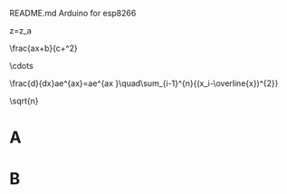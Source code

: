 README.md
Arduino for esp8266

z=z_a


\frac{ax+b}{c+^2}

\cdots



\frac{d}{dx}ae^{ax}=ae^{ax }\quad\sum_{i-1}^{n}{(x_i-\overline{x})^{2}}



\sqrt{n}




# A
# B
